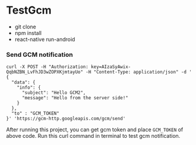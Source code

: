 # TestGcm

* git clone
* npm install
* react-native run-android


### Send GCM notification
```shell
curl -X POST -H "Authorization: key=AIzaSyAwix-QqbNZBN_LvFhJD3wZOPXKjmtayUo" -H "Content-Type: application/json" -d '
{
  "data": {
    "info": {
      "subject": "Hello GCM2",
      "message": "Hello from the server side!"
    }
  },
  "to" : "GCM_TOKEN"
}' 'https://gcm-http.googleapis.com/gcm/send'
```

After running this project, you can get gcm token and place `GCM_TOKEN` of above code. Run this curl command in terminal to test gcm notification.
